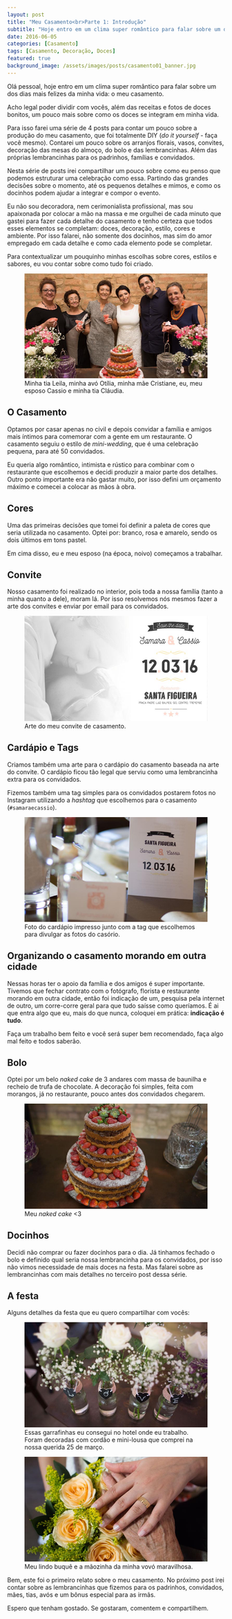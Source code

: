```yaml
---
layout: post
title: "Meu Casamento<br>Parte 1: Introdução"
subtitle: "Hoje entro em um clima super romântico para falar sobre um dos dias mais felizes da minha vida: o meu casamento."
date: 2016-06-05
categories: [Casamento]
tags: [Casamento, Decoração, Doces]
featured: true
background_image: /assets/images/posts/casamento01_banner.jpg
---
```


Olá pessoal, hoje entro em um clima super romântico para falar sobre um dos dias mais felizes da minha vida: o meu casamento.

Acho legal poder dividir com vocês, além das receitas e fotos de doces bonitos, um pouco mais sobre como os doces se integram em minha vida.

Para isso farei uma série de 4 posts para contar um pouco sobre a produção do meu casamento, que foi totalmente DIY (_do it yourself_ - faça você mesmo). Contarei um pouco sobre os arranjos florais, vasos, convites, decoração das mesas do almoço, do bolo e das lembrancinhas. Além das próprias lembrancinhas para os padrinhos, famílias e convidados.

Nesta série de posts irei compartilhar um pouco sobre como eu penso que podemos estruturar uma celebração como essa. Partindo das grandes decisões sobre o momento, até os pequenos detalhes e mimos, e como os docinhos podem ajudar a integrar e compor o evento.

Eu não sou decoradora, nem cerimonialista profissional, mas sou apaixonada por colocar a mão na massa e me orgulhei de cada minuto que gastei para fazer cada detalhe do casamento e tenho certeza que todos esses elementos se completam: doces, decoração, estilo, cores e ambiente. Por isso falarei, não somente dos docinhos, mas sim do amor empregado em cada detalhe e como cada elemento pode se completar.

Para contextualizar um pouquinho minhas escolhas sobre cores, estilos e sabores, eu vou contar sobre como tudo foi criado.

<figure>
  <img src="/assets/images/posts/casamento01_01.jpg" alt="Algumas mulheres da minha família">
  <figcaption>Minha tia Leila, minha avó Otília, minha mãe Cristiane, eu, meu esposo Cassio e minha tia Cláudia.</figcaption>
</figure>

## O Casamento

Optamos por casar apenas no civil e depois convidar a família e amigos mais íntimos para comemorar com a gente em um restaurante. O casamento seguiu o estilo de _mini-wedding_, que é uma celebração pequena, para até 50 convidados.

Eu queria algo romântico, intimista e rústico para combinar com o restaurante que escolhemos e decidi produzir a maior parte dos detalhes. Outro ponto importante era não gastar muito, por isso defini um orçamento máximo e comecei a colocar as mãos à obra.

## Cores

Uma das primeiras decisões que tomei foi definir a paleta de cores que seria utilizada no casamento. Optei por: branco, rosa e amarelo, sendo os dois últimos em tons pastel.

Em cima disso, eu e meu esposo (na época, noivo) começamos a trabalhar.

## Convite

Nosso casamento foi realizado no interior, pois toda a nossa família (tanto a minha quanto a dele), moram lá. Por isso resolvemos nós mesmos fazer a arte dos convites e enviar por email para os convidados.

<figure>
  <img src="/assets/images/posts/casamento01_02.jpg" alt="Nosso convite de casamento">
  <figcaption>Arte do meu convite de casamento.</figcaption>
</figure>

## Cardápio e Tags

Criamos também uma arte para o cardápio do casamento baseada na arte do convite. O cardápio ficou tão legal que serviu como uma lembrancinha extra para os convidados.

Fizemos também uma tag simples para os convidados postarem fotos no Instagram utilizando a _hashtag_ que escolhemos para o casamento (`#samaraecassio`).

<figure>
  <img src="/assets/images/posts/casamento01_03.jpg" alt="Cardápio e tag">
  <figcaption>Foto do cardápio impresso junto com a tag que escolhemos para divulgar as fotos do casório.</figcaption>
</figure>

## Organizando o casamento morando em outra cidade

Nessas horas ter o apoio da família e dos amigos é super importante. Tivemos que fechar contrato com o fotógrafo, florista e restaurante morando em outra cidade, então foi indicação de um, pesquisa pela internet de outro, um corre-corre geral para que tudo saísse como queríamos. É ai que entra algo que eu, mais do que nunca, coloquei em prática: **indicação é tudo**.

Faça um trabalho bem feito e você será super bem recomendado, faça algo mal feito e todos saberão.

## Bolo

Optei por um belo _naked cake_ de 3 andares com massa de baunilha e recheio de trufa de chocolate. A decoração foi simples, feita com morangos, já no restaurante, pouco antes dos convidados chegarem.

<figure>
  <img src="/assets/images/posts/casamento01_04.jpg" alt="O bolo de casamento">
  <figcaption>Meu <em>naked cake</em> <3</figcaption>
</figure>

## Docinhos

Decidi não comprar ou fazer docinhos para o dia. Já tinhamos fechado o bolo e definido qual seria nossa lembrancinha para os convidados, por isso não vimos necessidade de mais doces na festa. Mas falarei sobre as lembrancinhas com mais detalhes no terceiro post dessa série.

## A festa

Alguns detalhes da festa que eu quero compartilhar com vocês:

<figure>
  <img src="/assets/images/posts/casamento01_05.jpg" alt="Garrafinhas decoradas nas mesas">
  <figcaption>Essas garrafinhas eu consegui no hotel onde eu trabalho. Foram decoradas com cordão e mini-lousa que comprei na nossa querida 25 de março.</figcaption>
</figure>

<figure>
  <img src="/assets/images/posts/casamento01_06.jpg" alt="O buquê e minha avó">
  <figcaption>Meu lindo buquê e a mãozinha da minha vovó maravilhosa.</figcaption>
</figure>

Bem, este foi o primeiro relato sobre o meu casamento. No próximo post irei contar sobre as lembrancinhas que fizemos para os padrinhos, convidados, mães, tias, avós e um bônus especial para as irmãs.

Espero que tenham gostado. Se gostaram, comentem e compartilhem.
